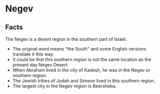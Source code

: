 # Negev

## Facts

The Negev is a desert region in the southern part of Israel.

* The original word means "the South" and some English versions translate it this way.
* It could be that this southern region is not the same location as the present day Negev Desert.
* When Abraham lived in the city of Kadesh, he was in the Negev or southern region.
* The Jewish tribes of Judah and Simeon lived in this southern region.
* The largest city in the Negev region is Beersheba.